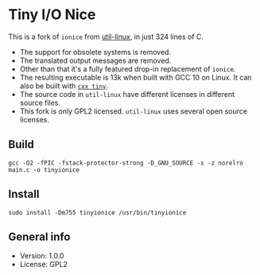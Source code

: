 # Tiny I/O Nice

This is a fork of `ionice` from [util-linux](https://github.com/karelzak/util-linux), in just 324 lines of C.

* The support for obsolete systems is removed.
* The translated output messages are removed.
* Other than that it's a fully featured drop-in replacement of `ionice`.
* The resulting executable is 13k when built with GCC 10 on Linux. It can also be built with [`cxx tiny`](https://github.com/xyproto/cxx).
* The source code in `util-linux` have different licenses in different source files.
* This fork is only GPL2 licensed. `util-linux` uses several open source licenses.

## Build

    gcc -O2 -fPIC -fstack-protector-strong -D_GNU_SOURCE -s -z norelro main.c -o tinyionice

## Install

    sudo install -Dm755 tinyionice /usr/bin/tinyionice

## General info

* Version: 1.0.0
* License: GPL2
